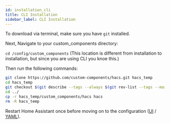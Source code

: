 ```yaml
---
id: installation_cli
title: CLI Installation
sidebar_label: CLI Installation
---
```


To download via terminal, make sure you have `git` installed.

Next, Navigate to your custom_components directory:

`cd /config/custom_components` (This location is different from installation to installation, but since you are using CLI you knoe this.)

Then run the following commands:

```bash
git clone https://github.com/custom-components/hacs.git hacs_temp
cd hacs_temp
git checkout $(git describe --tags --always $(git rev-list --tags --max-count=1000) | grep -e "[0-9]\+\.[0-9]\+\.[0-9]\+$" | head -n 1)
cd ../
cp -r hacs_temp/custom_components/hacs hacs
rm -R hacs_temp
```

Restart Home Assistant once before moving on to the configuration ([UI](configuration_ui.md) / [YAML](configuration_yaml.md)).
